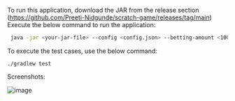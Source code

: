 


To run this application, download the JAR from the release section (https://github.com/Preeti-Nidgunde/scratch-game/releases/tag/main)
Execute the below command to run the application:

```bash
 java -jar <your-jar-file> --config <config.json> --betting-amount <100>
```


To execute the test cases, use the below command:
```
./gradlew test
```

Screenshots:

![image](https://github.com/user-attachments/assets/249bc18b-83c6-4068-b7e8-aeb98a4158d2)

